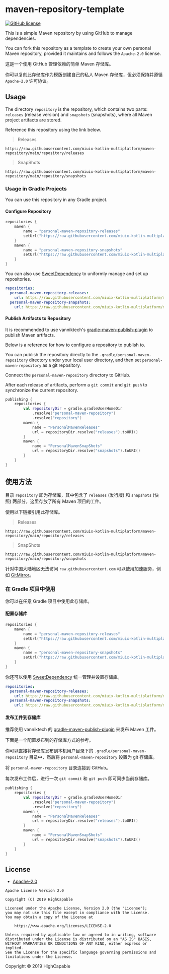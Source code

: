 # maven-repository-template

[![GitHub license](https://img.shields.io/github/license/HighCapable/maven-repository-template?color=blue)](https://github.com/HighCapable/maven-repository-template/blob/main/LICENSE)

This is a simple Maven repository by using GitHub to manage dependencies.

You can fork this repository as a template to create your own personal Maven repository, provided it maintains and follows the `Apache-2.0` license.

这是一个使用 GitHub 管理依赖的简单 Maven 存储库。

你可以复刻此存储库作为模版创建自己的私人 Maven 存储库，但必须保持并遵循 `Apache-2.0` 许可协议。

## Usage

The directory `repository` is the repository, which contains two parts: `releases` (release version) and `snapshots` (snapshots), where all Maven project artifacts are stored.

Reference this repository using the link below.

> Releases

```
https://raw.githubusercontent.com/miuix-kotlin-multiplatform/maven-repository/main/repository/releases
```

> SnapShots

```
https://raw.githubusercontent.com/miuix-kotlin-multiplatform/maven-repository/main/repository/snapshots
```

### Usage in Gradle Projects

You can use this repository in any Gradle project.

#### Configure Repository

```kotlin
repositories {
    maven {
        name = "personal-maven-repository-releases"
        setUrl("https://raw.githubusercontent.com/miuix-kotlin-multiplatform/maven-repository/main/repository/releases")
    }
    maven {
        name = "personal-maven-repository-snapshots"
        setUrl("https://raw.githubusercontent.com/miuix-kotlin-multiplatform/maven-repository/main/repository/snapshots")
    }
}
```

You can also use [SweetDependency](https://github/HighCapable/SweetDependency) to uniformly manage and set up repositories.

```yaml
repositories:
  personal-maven-repository-releases:
    url: https://raw.githubusercontent.com/miuix-kotlin-multiplatform/maven-repository/main/repository/releases
  personal-maven-repository-snapshots:
    url: https://raw.githubusercontent.com/miuix-kotlin-multiplatform/maven-repository/main/repository/snapshots
```

#### Publish Artifacts to Repository

It is recommended to use vanniktech's [gradle-maven-publish-plugin](https://vanniktech.github.io/gradle-maven-publish-plugin) to publish Maven artifacts.

Below is a reference for how to configure a repository to publish to.

You can publish the repository directly to the `.gradle/personal-maven-repository` directory under your local user directory, and then set `personal-maven-repository` as a git repository.

Connect the `personal-maven-repository` directory to GitHub.

After each release of artifacts, perform a `git commit` and `git push` to synchronize the current repository.

```kotlin
publishing {
    repositories {
        val repositoryDir = gradle.gradleUserHomeDir
            .resolve("personal-maven-repository")
            .resolve("repository")
        maven {
            name = "PersonalMavenReleases"
            url = repositoryDir.resolve("releases").toURI()
        }
        maven {
            name = "PersonalMavenSnapShots"
            url = repositoryDir.resolve("snapshots").toURI()
        }
    }
}
```

## 使用方法

目录 `repository` 即为存储库，其中包含了 `releases` (发行版) 和 `snapshots` (快照) 两部分，这里存放了所有 Maven 项目的工件。

使用以下链接引用此存储库。

> Releases

```
https://raw.githubusercontent.com/miuix-kotlin-multiplatform/maven-repository/main/repository/releases
```

> SnapShots

```
https://raw.githubusercontent.com/miuix-kotlin-multiplatform/maven-repository/main/repository/snapshots
```

针对中国大陆地区无法访问 `raw.githubusercontent.com` 可以使用加速服务，例如 [GitMirror](https://gitmirror.com/)。

### 在 Gradle 项目中使用

你可以在任意 Gradle 项目中使用此存储库。

#### 配置存储库

```kotlin
repositories {
    maven {
        name = "personal-maven-repository-releases"
        setUrl("https://raw.githubusercontent.com/miuix-kotlin-multiplatform/maven-repository/main/repository/releases")
    }
    maven {
        name = "personal-maven-repository-snapshots"
        setUrl("https://raw.githubusercontent.com/miuix-kotlin-multiplatform/maven-repository/main/repository/snapshots")
    }
}
```

你还可以使用 [SweetDependency](https://github/HighCapable/SweetDependency) 统一管理并设置存储库。

```yaml
repositories:
  personal-maven-repository-releases:
    url: https://raw.githubusercontent.com/miuix-kotlin-multiplatform/maven-repository/main/repository/releases
  personal-maven-repository-snapshots:
    url: https://raw.githubusercontent.com/miuix-kotlin-multiplatform/maven-repository/main/repository/snapshots
```

#### 发布工件到存储库

推荐使用 vanniktech 的 [gradle-maven-publish-plugin](https://vanniktech.github.io/gradle-maven-publish-plugin) 来发布 Maven 工件。

下面是一个配置发布到的存储库方式的参考。

你可以直接将存储库发布到本机用户目录下的 `.gradle/personal-maven-repository` 目录中，然后将 `personal-maven-repository` 设置为 git 存储库。

将 `personal-maven-repository` 目录连接到 GitHub。

每次发布工件后，进行一次 `git commit` 和 `git push` 即可同步当前存储库。

```kotlin
publishing {
    repositories {
        val repositoryDir = gradle.gradleUserHomeDir
            .resolve("personal-maven-repository")
            .resolve("repository")
        maven {
            name = "PersonalMavenReleases"
            url = repositoryDir.resolve("releases").toURI()
        }
        maven {
            name = "PersonalMavenSnapShots"
            url = repositoryDir.resolve("snapshots").toURI()
        }
    }
}
```

## License

- [Apache-2.0](https://www.apache.org/licenses/LICENSE-2.0)

```
Apache License Version 2.0

Copyright (C) 2019 HighCapable

Licensed under the Apache License, Version 2.0 (the "License");
you may not use this file except in compliance with the License.
You may obtain a copy of the License at

    https://www.apache.org/licenses/LICENSE-2.0

Unless required by applicable law or agreed to in writing, software
distributed under the License is distributed on an "AS IS" BASIS,
WITHOUT WARRANTIES OR CONDITIONS OF ANY KIND, either express or implied.
See the License for the specific language governing permissions and
limitations under the License.
```

Copyright © 2019 HighCapable
